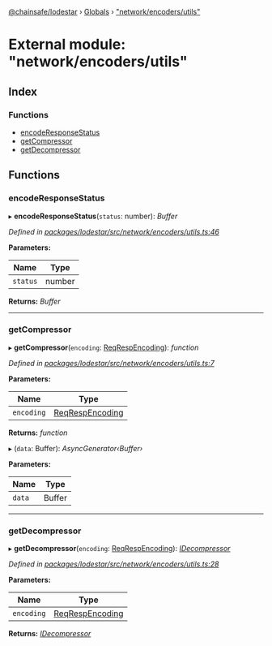 [@chainsafe/lodestar](../README.md) › [Globals](../globals.md) › ["network/encoders/utils"](_network_encoders_utils_.md)

# External module: "network/encoders/utils"

## Index

### Functions

* [encodeResponseStatus](_network_encoders_utils_.md#encoderesponsestatus)
* [getCompressor](_network_encoders_utils_.md#getcompressor)
* [getDecompressor](_network_encoders_utils_.md#getdecompressor)

## Functions

###  encodeResponseStatus

▸ **encodeResponseStatus**(`status`: number): *Buffer*

*Defined in [packages/lodestar/src/network/encoders/utils.ts:46](https://github.com/ChainSafe/lodestar/blob/9dda0faba/packages/lodestar/src/network/encoders/utils.ts#L46)*

**Parameters:**

Name | Type |
------ | ------ |
`status` | number |

**Returns:** *Buffer*

___

###  getCompressor

▸ **getCompressor**(`encoding`: [ReqRespEncoding](../enums/_constants_network_.reqrespencoding.md)): *function*

*Defined in [packages/lodestar/src/network/encoders/utils.ts:7](https://github.com/ChainSafe/lodestar/blob/9dda0faba/packages/lodestar/src/network/encoders/utils.ts#L7)*

**Parameters:**

Name | Type |
------ | ------ |
`encoding` | [ReqRespEncoding](../enums/_constants_network_.reqrespencoding.md) |

**Returns:** *function*

▸ (`data`: Buffer): *AsyncGenerator‹Buffer›*

**Parameters:**

Name | Type |
------ | ------ |
`data` | Buffer |

___

###  getDecompressor

▸ **getDecompressor**(`encoding`: [ReqRespEncoding](../enums/_constants_network_.reqrespencoding.md)): *[IDecompressor](../interfaces/_network_encoders_interface_.idecompressor.md)*

*Defined in [packages/lodestar/src/network/encoders/utils.ts:28](https://github.com/ChainSafe/lodestar/blob/9dda0faba/packages/lodestar/src/network/encoders/utils.ts#L28)*

**Parameters:**

Name | Type |
------ | ------ |
`encoding` | [ReqRespEncoding](../enums/_constants_network_.reqrespencoding.md) |

**Returns:** *[IDecompressor](../interfaces/_network_encoders_interface_.idecompressor.md)*
